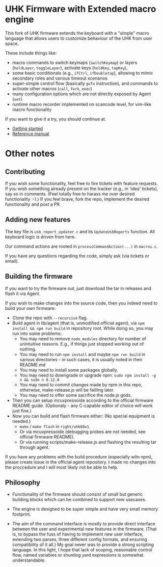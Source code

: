 # UHK Firmware with Extended macro engine

This fork of UHK firmware extends the keyboard with a "simple" macro language that allows users to customize behaviour of the UHK from user space.

These include things like:
- macro commands to switch keymaps (`switchKeymap`) or layers (`holdLayer`, `toggleLayer`), activate keys (`holdKey`, `tapKey`),
- some basic conditionals (e.g., `ifCtrl`, `ifDoubletap`), allowing to mimic secondary roles and various timeout scenarios
- super-simple control flow (basically `goTo` instruction), and commands to activate other macros (`call`, `fork`, `exec`)
- many configuration options which are not directly exposed by Agent (`set`)
- runtime macro recorder implemented on scancode level, for vim-like macro functionality

If you want to give it a try, you should continue at.

- [Getting started](doc-dev/reference-manual.md)
- [Reference manual](doc-dev/reference-manual.md)

# Other notes

## Contributing

If you wish some functionality, feel free to fire tickets with feature requests. If you wish something already present on the tracker (e.g., in 'idea' tickets), say so in comments. (Feel totally free to harass me over desired functionality :-).) If you feel brave, fork the repo, implement the desired functionality and post a PR.

## Adding new features

The key file is `usb_report_updater.c` and its `UpdateUsbReports` function. All keyboard logic is driven from here.

Our command actions are rooted in `processCommandAction(...)` in `macros.c`.

If you have any questions regarding the code, simply ask (via tickets or email).

## Building the firmware

If you want to try the firmware out, just download the tar in releases and flash it via Agent.

If you wish to make changes into the source code, then you indeed need to build your own firmware:

- Clone the repo with `--recursive` flag.
- Build agent in lib/agent (that is, unmodified official agent), via `npm install && npm run build` in repository root. While doing so, you may run into some problems:
  - You may need to remove `node_modules` directory for number of unintuitive reasons. E.g., if things just stopped working out of nothing.
  - You may need to run `npm install` and maybe `npm run build` in various directories - in such cases, it is usually noted in their README.md
  - You may need to install some packages globally.
  - You may need to downgrade or upgrade npm: `sudo npm install -g n && sudo n 8.12.0`
  - You may need to commit changes made by npm in this repo, otherwise, make-release.js will be faililng later.
  - You may need to offer some sacrifice the node.js gods.
- Then you can setup mcuxpressoide according to the official firmware README guide. (Optionaly - any C-capable editor of choice will work just fine.)
- Now you can build and flash firmware either: (No special equipment is needed.)
  - `make` / `make flash` in `right/uhk60v1`.
  - Or via mcuxpressoide (debugging probes are not needed, see official firmware README).
  - Or via running scripts/make-release.js and flashing the resulting tar through agent.

If you have any problems with the build procedure (especially witn npm), please create issue in the official agent repository. I made no changes into the proccedure and I will most likely not be able to help.

## Philosophy

- Functionality of the firmware should consist of small but generic building blocks which can be combined to support new usecases.

- The engine is designed to be super simple and have very small memory footprint.

- The aim of the command interface is mostly to provide direct interface between the user and experimental new features in the firmware. (That is, to bypass the fuss of having to implement new user interface, extending two parses, three different config formats, and ensuring compatibility of it all.) My goal never was to provide a strong scripting language. In this light, I hope that lack of scoping, reasonable control flow, named variables or shunting yard expressions is somewhat understandable.





